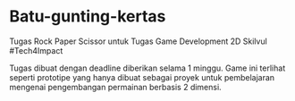 # Batu-gunting-kertas
Tugas Rock Paper Scissor untuk Tugas Game Development 2D Skilvul #Tech4Impact

Tugas dibuat dengan deadline diberikan selama 1 minggu. Game ini terlihat seperti prototipe yang hanya dibuat sebagai proyek untuk pembelajaran mengenai
pengembangan permainan berbasis 2 dimensi.
